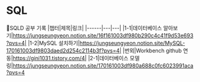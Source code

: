 # SQL
📝SQLD 공부 기록
|챕터|제목|링크|
|------|---|---|
|1-1|데이터베이스 알아보기|https://jungseungyeon.notion.site/16f161003df980b290c4c41f9d53e693?pvs=4|
|1-2|MySQL 설치하기|https://jungseungyeon.notion.site/MySQL-170161003df9803daed2d254c2114b3f?pvs=4|
|번외|Workbench github 연동|https://gini1031.tistory.com/4|
|2-1|데이터베이스 모델링|https://jungseungyeon.notion.site/170161003df980a688c0fc6023991aca?pvs=4
